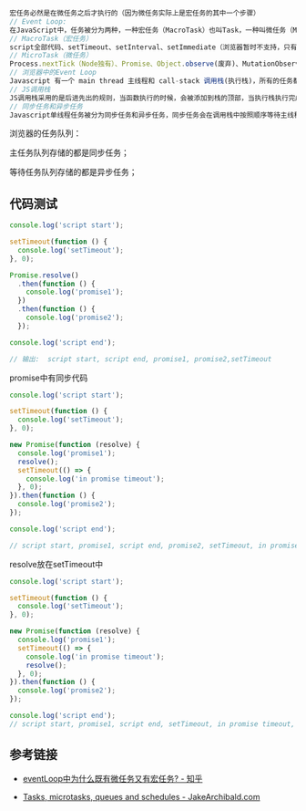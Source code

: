 ```js
宏任务必然是在微任务之后才执行的（因为微任务实际上是宏任务的其中一个步骤）
// Event Loop:
在JavaScript中，任务被分为两种，一种宏任务（MacroTask）也叫Task，一种叫微任务（MicroTask）。
// MacroTask（宏任务）
script全部代码、setTimeout、setInterval、setImmediate（浏览器暂时不支持，只有IE10,11支持，具体可见MDN）、I/O、UI Rendering、xhr。
// MicroTask（微任务）
Process.nextTick（Node独有）、Promise、Object.observe(废弃)、MutationObserver
// 浏览器中的Event Loop
Javascript 有一个 main thread 主线程和 call-stack 调用栈(执行栈)，所有的任务都会被放到调用栈等待主线程执行。
// JS调用栈
JS调用栈采用的是后进先出的规则，当函数执行的时候，会被添加到栈的顶部，当执行栈执行完成后，就会从栈顶移出，直到栈内被清空。
// 同步任务和异步任务
Javascript单线程任务被分为同步任务和异步任务，同步任务会在调用栈中按照顺序等待主线程依次执行，异步任务会在异步任务有了结果后，将注册的回调函数放入任务队列中等待主线程空闲的时候（调用栈被清空），被读取到栈内等待主线程的执行。
```

浏览器的任务队列：

主任务队列存储的都是同步任务；

等待任务队列存储的都是异步任务；


## 代码测试

```js
console.log('script start');

setTimeout(function () {
  console.log('setTimeout');
}, 0);

Promise.resolve()
  .then(function () {
    console.log('promise1');
  })
  .then(function () {
    console.log('promise2');
  });

console.log('script end');

// 输出:  script start, script end, promise1, promise2,setTimeout
```

promise中有同步代码
```js
console.log('script start');

setTimeout(function () {
  console.log('setTimeout');
}, 0);

new Promise(function (resolve) {
  console.log('promise1'); 
  resolve();
  setTimeout(() => {
    console.log('in promise timeout');
  }, 0);
}).then(function () {
  console.log('promise2');
});

console.log('script end'); 

// script start, promise1, script end, promise2, setTimeout, in promise timeout
```
resolve放在setTimeout中

```js
console.log('script start');

setTimeout(function () {
  console.log('setTimeout');
}, 0);

new Promise(function (resolve) {
  console.log('promise1'); 
  setTimeout(() => {
    console.log('in promise timeout');
    resolve();
  }, 0);
}).then(function () {
  console.log('promise2');
});

console.log('script end'); 
// script start, promise1, script end, setTimeout, in promise timeout, promise2
```

## 参考链接
* [eventLoop中为什么既有微任务又有宏任务? - 知乎](https://www.zhihu.com/question/352907040)

* [Tasks, microtasks, queues and schedules - JakeArchibald.com](https://jakearchibald.com/2015/tasks-microtasks-queues-and-schedules/)